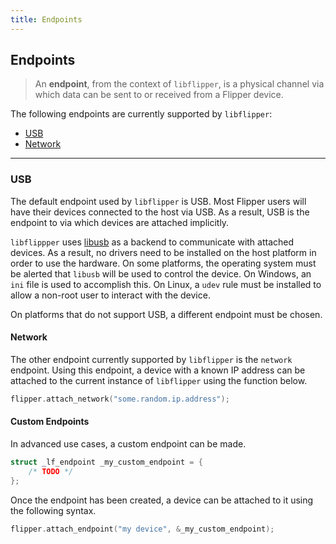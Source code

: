 ```yaml
---
title: Endpoints
---
```


## Endpoints

> An **endpoint**, from the context of `libflipper`, is a physical channel via
> which data can be sent to or received from a Flipper device.

The following endpoints are currently supported by `libflipper`:
- [USB](#USB)
- [Network](#Network)

---

### USB

The default endpoint used by `libflipper` is USB. Most Flipper users will have
their devices connected to the host via USB. As a result, USB is the endpoint
to via which devices are attached implicitly.

`libflippper` uses [libusb](http://libusb.info/) as a backend to communicate
with attached devices. As a result, no drivers need to be installed on the host
platform in order to use the hardware. On some platforms, the operating system
must be alerted that `libusb` will be used to control the device. On Windows,
an `ini` file is used to accomplish this. On Linux, a `udev` rule must be
installed to allow a non-root user to interact with the device.

On platforms that do not support USB, a different endpoint must be chosen.

#### Network

The other endpoint currently supported by `libflipper` is the `network`
endpoint. Using this endpoint, a device with a known IP address can be attached
to the current instance of `libflipper` using the function below.

```c
flipper.attach_network("some.random.ip.address");
```

#### Custom Endpoints

In advanced use cases, a custom endpoint can be made.

```c
struct _lf_endpoint _my_custom_endpoint = {
    /* TODO */
};
```

Once the endpoint has been created, a device can be attached to it using the
following syntax.

```c
flipper.attach_endpoint("my device", &_my_custom_endpoint);
```
